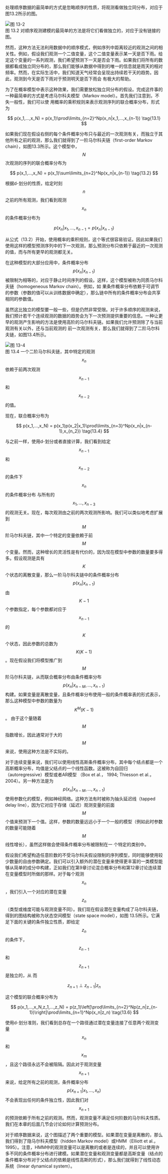 处理顺序数据的最简单的方式是忽略顺序的性质，将观测看做独立同分布，对应于图13.2所示的图。    

![图 13-2](images/13_2.png)      
图 13.2 对顺序观测建模的最简单的方法是将它们看做独立的，对应于没有链接的图。

然而，这种方法无法利用数据中的顺序模式，例如序列中距离较近的观测之间的相关性。例如，假设我们观测一个二值变量，这个二值变量表示某一天是否下雨。给定这个变量的一系列观测，我们希望预测下一天是否会下雨。如果我们将所有的数据都看成独立同分布的，那么我们能够从数据中得到的唯一的信息就是雨天的相对频率。然而，在实际生活中，我们知道天气经常会呈现出持续若干天的趋势。因此，观测到今天是否下雨对于预测明天是否下雨会 有极大的帮助。    

为了在概率模型中表示这种效果，我们需要放松独立同分布的假设。完成这件事的一种最简单的方式是考虑马尔科夫模型（Markov model）。首先我们注意到，不失一般性，我们可以使 用概率的乘积规则来表示观测序列的联合概率分布，形式为    

$$
p(x_1,...,x_N) = p(x_1)\prod\limits_{n=2}^Np(x_n|x_1,...,x_{n-1}) \tag{13.1}
$$    

如果我们现在假设右侧的每个条件概率分布只与最近的一次观测有关，而独立于其他所有之前的观测，那么我们就得到了一阶马尔科夫链（first-order Markov chain），如图13.3所示。这个模型中，$$ N $$次观测的序列的联合概率分布为    

$$
p(x_1,...,x_N) = p(x_1)\sum\limits_{n=2}^Np(x_n|x_{n-1}) \tag{13.2}
$$    

根据d-划分的性质，给定时刻$$ n $$之前的所有观测，我们看到观测$$ x_n $$的条件概率分布为     

$$
p(x_n|x_1,...,x_{n-1} = p(x_n|x_{n-1}) \tag{13.3}
$$

从公式（13.2）开始，使用概率的乘积规则，这个等式很容易验证。因此如果我们使用这样的模型预测序列中的下一次观测，那么预测分布只依赖于最近的一次观测的值，而与所有更早的观测都无关。    

在这种模型的大部分应用中，条件概率分布$$ p(x_n|x_{n−1}) $$被限制为相等的，对应于静止时间序列的假设。这样，这个模型被称为同质马尔科夫链（homogeneous Markov chain）。例如，如 果条件概率分布依赖于可调节的参数（参数的值可以从训练数据中确定），那么链中所有的条件概率分布会共享相同的参数值。    

虽然这比独立的模型要一般一些，但是仍然非常受限。对于许多顺序的观测来说，我们预计若干个连续观测的数据的趋势会为下一次预测提供重要的信息。一种让更早的观测产生影响的方法是使用高阶的马尔科夫链。如果我们允许预测除了与当前观测有关以外，还与当前观测的 前一次观测有关，那么我们就得到了二阶马尔科夫链，如图13.4所示。    

![图 13-4](images/13_4.png)      
图 13.4 一个二阶马尔科夫链，其中特定的观测$$ x_n $$依赖于前两次观测$$ x_{n−1} $$和$$ x_{n−2} $$的值。

现在，联合概率分布为    

$$
p(x_1,...,x_N) = p(x_1)p(x_2|x_1)\prod\limits_{n=3}^Np(x_n|x_{n-1},x_{n_2}) \tag{13.4}
$$    

与之前一样，使用d-划分或者直接计算，我们看到给定$$ x_{n-1} $$和$$ x_{n-2} $$的条件下$$ x_n $$的条件概率分布 与所有的$$ x_1,...,x_{n−3} $$的观测无关。现在，每次观测由之前的两次观测所影响。我们可以类似地考虑扩展到$$ M $$阶马尔科夫链，其中一个特定的变量依赖于前$$ M $$个变量。然而，这种增长的灵活性是有代价的，因为现在模型中参数的数量要多得多。假设观测是具有$$ K $$个状态的离散变量，那么一阶马尔科夫链中的条件概率分布$$
p(x_n|x_{n-1}) $$由$$ K − 1 $$个参数指定，每个参数都对应于$$ x_{n-1} $$的$$ K $$个状态，因此参数的总数为$$ K(K − 1) $$。现在假设我们将模型推广到$$ M $$阶马尔科夫链，从而联合概率分布由条件概率分布$$ p(x_n|x_{n−M},...,x_{n-1}) $$构建。如果变量是离散变量，且条件概率分布使用一般的条件概率表的形式表示，那么这种模型中参数的数量为$$ K^M (K − 1) $$。 由于这个量随着$$ M $$指数增长，因此通常对于大的$$ M $$来说，使用这种方法是不实际的。    

对于连续变量来说，我们可以使用线性高斯条件概率分布，其中每个结点都是一个高斯概率分布，均值是父结点的一个线性函数。这被称为自回归（autoregressive）模型或者AR模型 （Box et al.， 1994; Thiesson et al.， 2004）。另一种方法是为$$ p(x_n|x_{n−M},..., x_{n-1}) $$使用参数化的模型，例如神经网络。这种方法有时被称为抽头延迟线（tapped delay line），因为它对应于存储（延迟）观测变量的前面$$ M
$$个值来预测下一个值。这样，参数的数量远远小于一个一般的模型（例如此时参数的数量可能随着$$ M $$线性增长），虽然这样做会使得条件概率分布被限制在一 个特定的类别中。    

假设我们希望构造任意阶数的不受马尔科夫假设限制的序列模型，同时能够使用较少数量的自由参数确定。我们可以引入额外的潜在变量来使得更丰富的一类模型能够从简单的成分中构建，正如我们在第9章讨论混合概率分布和第12章讨论连续潜在变量模型时所做的那样。对于每个观测$$ x_n $$，我们引入一个对应的潜在变量$$ z_n $$（类型或维度可能与观测变量不同）。我们现在假设潜在变量构成了马尔科夫链，得到的图结构被称为状态空间模型（state space model），如图
13.5所示。它满足下面的关键的条件独立性质，即给定$$ z_n $$的条件下，$$ z_{n−1} $$和$$ z_{n+1} $$是独立的，从 而    

$$
z_{n+1} \perp z_{n-1}|z_n \tag{13.5}
$$    

这个模型的联合概率分布为    

$$
p(x_1,...,x_N,z_1,...,z_N) = p(z_1)\left[\prod\limits_{n=2}^Np(z_n|z_{n-1})\right]\prod\limits_{n=1}^Np(x_n|z_n) \tag{13.6}
$$    

使用d-划分准则，我们看到总存在一个路径通过潜在变量连接了任意两个观测变量$$ x_n $$和$$ x_m $$，且这个路径永远不会被阻隔。因此对于观测变量$$ x_{n+1} $$来说，给定所有之前的观测，条件概率分布$$ p(x_{n+1} |x_1,...,x_n) $$不会表现出任何的条件独立性，因此我们对$$ x_{n+1} $$的预测依赖于所有之前的观测。然而，观测变量不满足任何阶数的马尔科夫性质。我们在本章的后面几节会讨论如何计算预测分布。    

对于顺序数据来说，这个图描述了两个重要的模型。如果潜在变量是离散的，那么我们得到了隐马尔科夫模型（hidden Markov model）或HMM（Elliott et al.， 1995）。注意，HMM中的观测变量可以是离散的或者是连续的，并且可以使用许多不同的条件概率分布进行建模。如果潜在变量和观测变量都是高斯变量（结点的条件概率分布对于父结点的依赖是线性高斯的形式），那么我们就得到了线性动态系统（linear dynamical system）。
